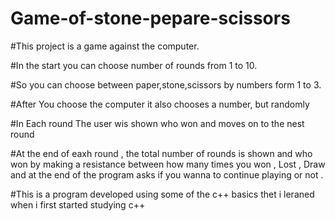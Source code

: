 # Game-of-stone-pepare-scissors

#This project is a game against the computer.

#In the start you can choose number of rounds from 1 to 10.

#So you can choose between paper,stone,scissors by numbers form 1 to 3.

#After You choose the computer it also  chooses a number, but randomly 

#In Each round The user wis shown who won and moves on to the nest round 

#At the end of eaxh round , the total number of rounds is shown and who won by making a resistance between how many times you won , Lost , Draw and at the end of the program asks if you wanna to continue playing or not .


#This is a program developed using some of the c++ basics thet i leraned when i first started studying c++

